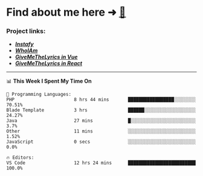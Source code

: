# Find about me here ➜ [🧑](https://pauabella.dev)

### Project links:
- ***[Instafy](https://instafy.me)***
- ***[WhoIAm](https://pauabella.dev)***
- ***[GiveMeTheLyrics in Vue](https://lyrics.pauabella.dev)***
- ***[GiveMeTheLyrics in React](https://pauabella.dev/GiveMeTheLyrics)***

---
<!--START_SECTION:waka-->
📊 **This Week I Spent My Time On** 

```text
💬 Programming Languages: 
PHP                      8 hrs 44 mins       █████████████████░░░░░░░░   70.51% 
Blade Template           3 hrs               ██████░░░░░░░░░░░░░░░░░░░   24.27% 
Java                     27 mins             █░░░░░░░░░░░░░░░░░░░░░░░░   3.7% 
Other                    11 mins             ░░░░░░░░░░░░░░░░░░░░░░░░░   1.52% 
JavaScript               0 secs              ░░░░░░░░░░░░░░░░░░░░░░░░░   0.0%

🔥 Editors: 
VS Code                  12 hrs 24 mins      █████████████████████████   100.0%

```


<!--END_SECTION:waka-->
